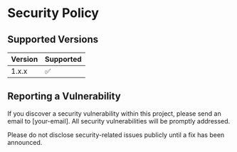 # Security Policy

## Supported Versions

| Version | Supported          |
| ------- | ------------------ |
| 1.x.x   | :white_check_mark: |

## Reporting a Vulnerability

If you discover a security vulnerability within this project, please send an email to [your-email]. All security vulnerabilities will be promptly addressed.

Please do not disclose security-related issues publicly until a fix has been announced. 